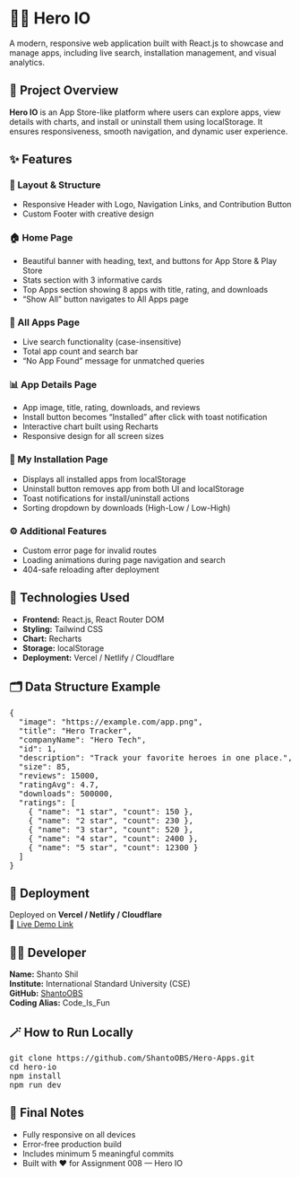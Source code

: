 <h1>🦸‍♂️ Hero IO</h1>

<p>
  A modern, responsive web application built with React.js to showcase and manage apps, 
  including live search, installation management, and visual analytics.
</p>

<h2>📖 Project Overview</h2>
<p>
  <strong>Hero IO</strong> is an App Store-like platform where users can explore apps, 
  view details with charts, and install or uninstall them using localStorage. 
  It ensures responsiveness, smooth navigation, and dynamic user experience.
</p>

<h2>✨ Features</h2>

<h3>🧱 Layout & Structure</h3>
<ul>
  <li>Responsive Header with Logo, Navigation Links, and Contribution Button</li>
  <li>Custom Footer with creative design</li>
</ul>

<h3>🏠 Home Page</h3>
<ul>
  <li>Beautiful banner with heading, text, and buttons for App Store & Play Store</li>
  <li>Stats section with 3 informative cards</li>
  <li>Top Apps section showing 8 apps with title, rating, and downloads</li>
  <li>“Show All” button navigates to All Apps page</li>
</ul>

<h3>📱 All Apps Page</h3>
<ul>
  <li>Live search functionality (case-insensitive)</li>
  <li>Total app count and search bar</li>
  <li>“No App Found” message for unmatched queries</li>
</ul>

<h3>📊 App Details Page</h3>
<ul>
  <li>App image, title, rating, downloads, and reviews</li>
  <li>Install button becomes “Installed” after click with toast notification</li>
  <li>Interactive chart built using Recharts</li>
  <li>Responsive design for all screen sizes</li>
</ul>

<h3>💾 My Installation Page</h3>
<ul>
  <li>Displays all installed apps from localStorage</li>
  <li>Uninstall button removes app from both UI and localStorage</li>
  <li>Toast notifications for install/uninstall actions</li>
  <li>Sorting dropdown by downloads (High-Low / Low-High)</li>
</ul>

<h3>⚙️ Additional Features</h3>
<ul>
  <li>Custom error page for invalid routes</li>
  <li>Loading animations during page navigation and search</li>
  <li>404-safe reloading after deployment</li>
</ul>

<h2>🧰 Technologies Used</h2>
<ul>
  <li><strong>Frontend:</strong> React.js, React Router DOM</li>
  <li><strong>Styling:</strong> Tailwind CSS</li>
  <li><strong>Chart:</strong> Recharts</li>
  <li><strong>Storage:</strong> localStorage</li>
  <li><strong>Deployment:</strong> Vercel / Netlify / Cloudflare</li>
</ul>

<h2>🗂️ Data Structure Example</h2>

<pre>
{
  "image": "https://example.com/app.png",
  "title": "Hero Tracker",
  "companyName": "Hero Tech",
  "id": 1,
  "description": "Track your favorite heroes in one place.",
  "size": 85,
  "reviews": 15000,
  "ratingAvg": 4.7,
  "downloads": 500000,
  "ratings": [
    { "name": "1 star", "count": 150 },
    { "name": "2 star", "count": 230 },
    { "name": "3 star", "count": 520 },
    { "name": "4 star", "count": 2400 },
    { "name": "5 star", "count": 12300 }
  ]
}
</pre>

<h2>🚀 Deployment</h2>
<p>
  Deployed on <strong>Vercel / Netlify / Cloudflare</strong><br>
  🔗 <a href="hero-apps222.netlify.app" target="_blank">Live Demo Link</a>
</p>

<h2>🧑‍💻 Developer</h2>
<p>
  <strong>Name:</strong> Shanto Shil<br>
  <strong>Institute:</strong> International Standard University (CSE)<br>
  <strong>GitHub:</strong> <a href="https://github.com/ShantoOBS" target="_blank">ShantoOBS</a><br>
  <strong>Coding Alias:</strong> Code_Is_Fun
</p>

<h2>🪄 How to Run Locally</h2>
<pre>
git clone https://github.com/ShantoOBS/Hero-Apps.git
cd hero-io
npm install
npm run dev
</pre>

<h2>🏁 Final Notes</h2>
<ul>
  <li>Fully responsive on all devices</li>
  <li>Error-free production build</li>
  <li>Includes minimum 5 meaningful commits</li>
  <li>Built with ❤️ for Assignment 008 — Hero IO</li>
</ul>
